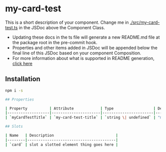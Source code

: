 # my-card-test

This is a short description of your component. Change me in [./src/my-card-test.ts](./src/my-card-test.ts#L6-42) in the JSDoc above the Component Class.

* Updating these docs in the ts file will generate a new README.md file at the package root in the pre-commit hook.
* Properties and other items added in JSDoc will be appended below the final line of this JSDoc based on your component Composition.
* For more information about what is supported in README generation, [click here](https://github.com/runem/web-component-analyzer)

## Installation
```bash
npm i -s

## Properties

| Property          | Attribute            | Type                  | Default               | Description                                 |
|-------------------|----------------------|-----------------------|-----------------------|---------------------------------------------|
| `myCardTestTitle` | `my-card-test-title` | `string \| undefined` | "my-card-test works!" | Determines the title value of the component |

## Slots

| Name   | Description                            |
|--------|----------------------------------------|
| `card` | slot a slotted element thing goes here |
